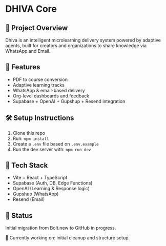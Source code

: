 # DHIVA Core

## 📌 Project Overview
Dhiva is an intelligent microlearning delivery system powered by adaptive agents, built for creators and organizations to share knowledge via WhatsApp and Email.

## 🚀 Features
- PDF to course conversion
- Adaptive learning tracks
- WhatsApp & email-based delivery
- Org-level dashboards and feedback
- Supabase + OpenAI + Gupshup + Resend integration

## 🛠️ Setup Instructions
1. Clone this repo  
2. Run: `npm install`
3. Create a `.env` file based on `.env.example`
4. Run the dev server with: `npm run dev`

## 🧠 Tech Stack
- Vite + React + TypeScript
- Supabase (Auth, DB, Edge Functions)
- OpenAI (Learning & Response logic)
- Gupshup (WhatsApp)
- Resend (Email)

## 🏁 Status
Initial migration from Bolt.new to GitHub in progress.

🚧 Currently working on: initial cleanup and structure setup.

